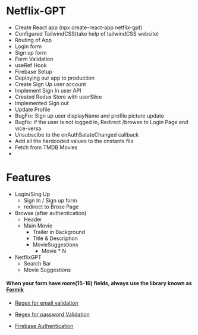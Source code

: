 # Netflix-GPT

 - Create React app (npx create-react-app netflix-gpt)
 - Configured TailwindCSS(take help of tailwindCSS website)
 - Routing of App
 - Login form
 - Sign up form
 - Form Validation
 - useRef Hook
 - Firebase Setup
 - Deploying our app to production
 - Create Sign Up user account
 - Implement Sign In user API
 - Created Redux Store with userSlice
 - Implemented Sign out
 - Update Profile
 - BugFix: Sign up user displayName and profile picture update
 - Bugfix: if the user is not logged in, Redirect /browse to Login Page and vice-versa
 - Unsubscibe to the onAuthSatateChanged callback
 - Add all the hardcoded values to the cnstants file
 - Fetch from TMDB Movies
 - 


 # Features
- Login/Sing Up
    - Sign In / Sign up form
    - redirect to Brose Page
- Browse (after authentication)
    - Header
    - Main Movie
       - Trailer in Background
       - Title & Description
       - MovieSuggestions
         - Movie * N
- NetflixGPT
    - Search Bar
    - Movie Suggestions


#### When your form have more(15-16) fields, always use the library known as [Formik](https://formik.org/)

- [Regex for email validation](https://saturncloud.io/blog/how-can-i-validate-an-email-address-using-a-regular-expression/)

- [Regex for password Validation](https://regexr.com/3bfsi)

- [Firebase Authentication](https://firebase.google.com/docs/auth/web/firebaseui)